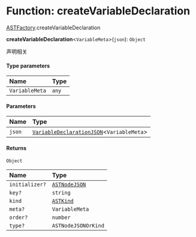 # Function: createVariableDeclaration

[ASTFactory](/auto-docs/free-layout-editor/modules/ASTFactory.md).createVariableDeclaration

**createVariableDeclaration**<`VariableMeta`>(`json`): `Object`

声明相关

#### Type parameters

| Name | Type |
| :------ | :------ |
| `VariableMeta` | `any` |

#### Parameters

| Name | Type |
| :------ | :------ |
| `json` | [`VariableDeclarationJSON`](/auto-docs/free-layout-editor/types/VariableDeclarationJSON.md)<`VariableMeta`> |

#### Returns

`Object`

| Name | Type |
| :------ | :------ |
| `initializer?` | [`ASTNodeJSON`](/auto-docs/free-layout-editor/interfaces/ASTNodeJSON.md) |
| `key?` | `string` |
| `kind` | [`ASTKind`](/auto-docs/free-layout-editor/enums/ASTKind.md) |
| `meta?` | `VariableMeta` |
| `order?` | `number` |
| `type?` | `ASTNodeJSONOrKind` |
